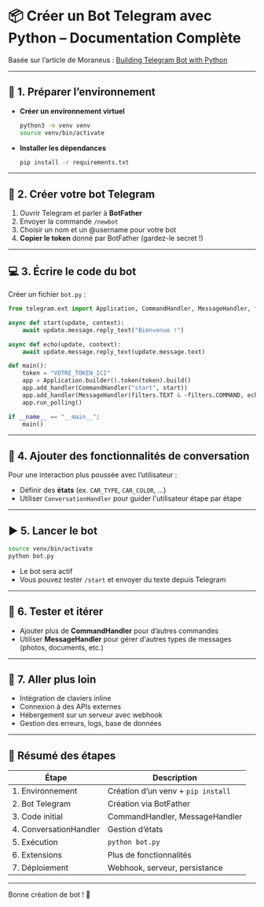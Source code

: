 
# 📦 Créer un Bot Telegram avec Python – Documentation Complète

Basée sur l’article de Moraneus : [Building Telegram Bot with Python](https://medium.com/@moraneus/building-telegram-bot-with-python-telegram-bot-a-comprehensive-guide-7e33f014dc79)

---

## 🌱 1. Préparer l’environnement

- **Créer un environnement virtuel**  
  ```bash
  python3 -m venv venv
  source venv/bin/activate
  ```

- **Installer les dépendances**  
  ```bash
  pip install -r requirements.txt
  ```

---

## 🤖 2. Créer votre bot Telegram

1. Ouvrir Telegram et parler à **BotFather**
2. Envoyer la commande `/newbot`
3. Choisir un nom et un @username pour votre bot
4. **Copier le token** donné par BotFather (gardez-le secret !)

---

## 💻 3. Écrire le code du bot

Créer un fichier `bot.py` :

```python
from telegram.ext import Application, CommandHandler, MessageHandler, filters

async def start(update, context):
    await update.message.reply_text("Bienvenue !")

async def echo(update, context):
    await update.message.reply_text(update.message.text)

def main():
    token = "VOTRE_TOKEN_ICI"
    app = Application.builder().token(token).build()
    app.add_handler(CommandHandler("start", start))
    app.add_handler(MessageHandler(filters.TEXT & ~filters.COMMAND, echo))
    app.run_polling()

if __name__ == "__main__":
    main()
```

---

## 🔁 4. Ajouter des fonctionnalités de conversation

Pour une interaction plus poussée avec l’utilisateur :

- Définir des **états** (ex. `CAR_TYPE`, `CAR_COLOR`, …)
- Utiliser `ConversationHandler` pour guider l'utilisateur étape par étape

---

## ▶️ 5. Lancer le bot

```bash
source venv/bin/activate
python bot.py
```

- Le bot sera actif
- Vous pouvez tester `/start` et envoyer du texte depuis Telegram

---

## 🎯 6. Tester et itérer

- Ajouter plus de **CommandHandler** pour d’autres commandes
- Utiliser **MessageHandler** pour gérer d'autres types de messages (photos, documents, etc.)

---

## 🚀 7. Aller plus loin

- Intégration de claviers inline
- Connexion à des APIs externes
- Hébergement sur un serveur avec webhook
- Gestion des erreurs, logs, base de données

---

## 📝 Résumé des étapes

| Étape                 | Description |
|----------------------|-------------|
| 1. Environnement      | Création d’un venv + `pip install` |
| 2. Bot Telegram       | Création via BotFather |
| 3. Code initial       | CommandHandler, MessageHandler |
| 4. ConversationHandler| Gestion d’états |
| 5. Exécution          | `python bot.py` |
| 6. Extensions         | Plus de fonctionnalités |
| 7. Déploiement        | Webhook, serveur, persistance |

---

Bonne création de bot ! 🚀
